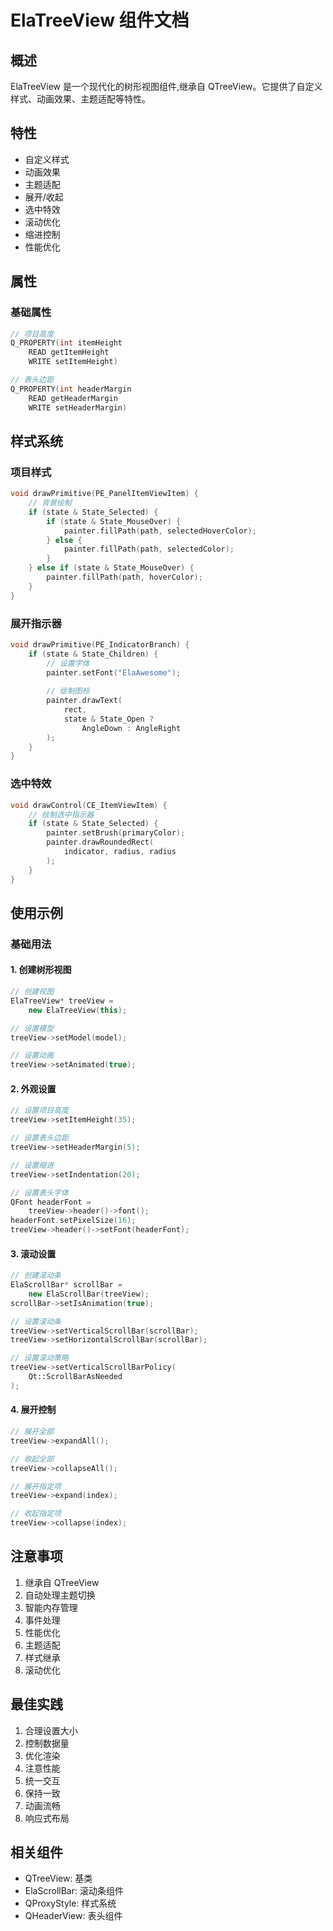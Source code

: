 # ElaTreeView 组件文档

## 概述
ElaTreeView 是一个现代化的树形视图组件,继承自 QTreeView。它提供了自定义样式、动画效果、主题适配等特性。

## 特性
- 自定义样式
- 动画效果
- 主题适配
- 展开/收起
- 选中特效
- 滚动优化
- 缩进控制
- 性能优化

## 属性

### 基础属性
```cpp
// 项目高度
Q_PROPERTY(int itemHeight 
    READ getItemHeight 
    WRITE setItemHeight)

// 表头边距
Q_PROPERTY(int headerMargin 
    READ getHeaderMargin 
    WRITE setHeaderMargin)
```

## 样式系统

### 项目样式
```cpp
void drawPrimitive(PE_PanelItemViewItem) {
    // 背景绘制
    if (state & State_Selected) {
        if (state & State_MouseOver) {
            painter.fillPath(path, selectedHoverColor);
        } else {
            painter.fillPath(path, selectedColor);
        }
    } else if (state & State_MouseOver) {
        painter.fillPath(path, hoverColor);
    }
}
```

### 展开指示器
```cpp
void drawPrimitive(PE_IndicatorBranch) {
    if (state & State_Children) {
        // 设置字体
        painter.setFont("ElaAwesome");
        
        // 绘制图标
        painter.drawText(
            rect,
            state & State_Open ? 
                AngleDown : AngleRight
        );
    }
}
```

### 选中特效
```cpp
void drawControl(CE_ItemViewItem) {
    // 绘制选中指示器
    if (state & State_Selected) {
        painter.setBrush(primaryColor);
        painter.drawRoundedRect(
            indicator, radius, radius
        );
    }
}
```

## 使用示例

### 基础用法

#### 1. 创建树形视图
```cpp
// 创建视图
ElaTreeView* treeView = 
    new ElaTreeView(this);

// 设置模型
treeView->setModel(model);

// 设置动画
treeView->setAnimated(true);
```

#### 2. 外观设置
```cpp
// 设置项目高度
treeView->setItemHeight(35);

// 设置表头边距
treeView->setHeaderMargin(5);

// 设置缩进
treeView->setIndentation(20);

// 设置表头字体
QFont headerFont = 
    treeView->header()->font();
headerFont.setPixelSize(16);
treeView->header()->setFont(headerFont);
```

#### 3. 滚动设置
```cpp
// 创建滚动条
ElaScrollBar* scrollBar = 
    new ElaScrollBar(treeView);
scrollBar->setIsAnimation(true);

// 设置滚动条
treeView->setVerticalScrollBar(scrollBar);
treeView->setHorizontalScrollBar(scrollBar);

// 设置滚动策略
treeView->setVerticalScrollBarPolicy(
    Qt::ScrollBarAsNeeded
);
```

#### 4. 展开控制
```cpp
// 展开全部
treeView->expandAll();

// 收起全部
treeView->collapseAll();

// 展开指定项
treeView->expand(index);

// 收起指定项
treeView->collapse(index);
```

## 注意事项
1. 继承自 QTreeView
2. 自动处理主题切换
3. 智能内存管理
4. 事件处理
5. 性能优化
6. 主题适配
7. 样式继承
8. 滚动优化

## 最佳实践
1. 合理设置大小
2. 控制数据量
3. 优化渲染
4. 注意性能
5. 统一交互
6. 保持一致
7. 动画流畅
8. 响应式布局

## 相关组件
- QTreeView: 基类
- ElaScrollBar: 滚动条组件
- QProxyStyle: 样式系统
- QHeaderView: 表头组件
